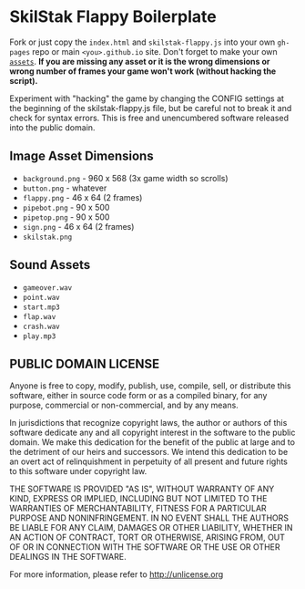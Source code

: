 # SkilStak Flappy Boilerplate

Fork or just copy the `index.html` and `skilstak-flappy.js` into your
own `gh-pages` repo or main `<you>.github.io` site. Don't forget to
make your own [`assets`](assets/). **If you are missing any asset or
it is the wrong dimensions or wrong number of frames your game won't
work (without hacking the script).**

Experiment with "hacking" the game by changing the CONFIG settings
at the beginning of the skilstak-flappy.js file, but be careful not
to break it and check for syntax errors.  This is free and unencumbered
software released into the public domain.

## Image Asset Dimensions

* `background.png` - 960 x 568 (3x game width so scrolls)
* `button.png` - whatever
* `flappy.png` - 46 x 64 (2 frames)
* `pipebot.png` - 90 x 500
* `pipetop.png` - 90 x 500
* `sign.png` - 46 x 64 (2 frames)
* `skilstak.png`

## Sound Assets

* `gameover.wav`
* `point.wav`
* `start.mp3`
* `flap.wav`
* `crash.wav`
* `play.mp3`

## PUBLIC DOMAIN LICENSE

Anyone is free to copy, modify, publish, use, compile, sell, or
distribute this software, either in source code form or as a compiled
binary, for any purpose, commercial or non-commercial, and by any
means.

In jurisdictions that recognize copyright laws, the author or authors
of this software dedicate any and all copyright interest in the
software to the public domain. We make this dedication for the benefit
of the public at large and to the detriment of our heirs and
successors. We intend this dedication to be an overt act of
relinquishment in perpetuity of all present and future rights to this
software under copyright law.

THE SOFTWARE IS PROVIDED "AS IS", WITHOUT WARRANTY OF ANY KIND,
EXPRESS OR IMPLIED, INCLUDING BUT NOT LIMITED TO THE WARRANTIES OF
MERCHANTABILITY, FITNESS FOR A PARTICULAR PURPOSE AND NONINFRINGEMENT.
IN NO EVENT SHALL THE AUTHORS BE LIABLE FOR ANY CLAIM, DAMAGES OR
OTHER LIABILITY, WHETHER IN AN ACTION OF CONTRACT, TORT OR OTHERWISE,
ARISING FROM, OUT OF OR IN CONNECTION WITH THE SOFTWARE OR THE USE OR
OTHER DEALINGS IN THE SOFTWARE.

For more information, please refer to <http://unlicense.org>

